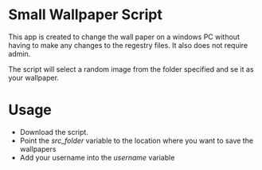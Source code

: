 # Small Wallpaper Script
This app is created to change the wall paper on a windows PC without having to make any changes to the regestry files. 
It also does not require admin.

The script will select a random image from the folder specified and se it as your wallpaper.

# Usage
- Download the script.
- Point the *src_folder* variable to the location where you want to save the wallpapers
- Add your username into the *username* variable
  
